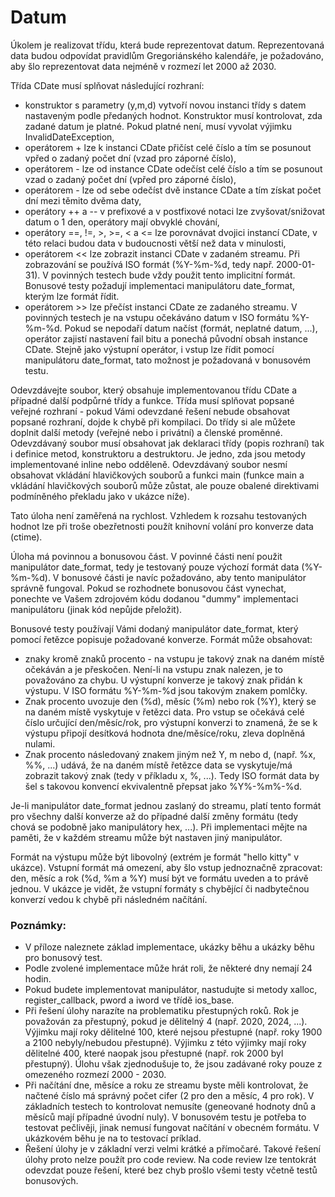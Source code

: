 # Datum

Úkolem je realizovat třídu, která bude reprezentovat datum. Reprezentovaná data budou odpovídat pravidlům Gregoriánského kalendáře, je požadováno, aby šlo reprezentovat data nejméně v rozmezí let 2000 až 2030.

Třída CDate musí splňovat následující rozhraní:

- konstruktor s parametry (y,m,d) vytvoří novou instanci třídy s datem nastaveným podle předaných hodnot. Konstruktor musí kontrolovat, zda zadané datum je platné. Pokud platné není, musí vyvolat výjimku InvalidDateException,
- operátorem + lze k instanci CDate přičíst celé číslo a tím se posunout vpřed o zadaný počet dní (vzad pro záporné číslo),
- operátorem - lze od instance CDate odečíst celé číslo a tím se posunout vzad o zadaný počet dní (vpřed pro záporné číslo),
- operátorem - lze od sebe odečíst dvě instance CDate a tím získat počet dní mezi těmito dvěma daty,
- operátory ++ a -- v prefixové a v postfixové notaci lze zvyšovat/snižovat datum o 1 den, operátory mají obvyklé chování,
- operátory ==, !=, >, >=, < a <= lze porovnávat dvojici instancí CDate, v této relaci budou data v budoucnosti větší než data v minulosti,
- operátorem << lze zobrazit instanci CDate v zadaném streamu. Při zobrazování se používá ISO formát (%Y-%m-%d, tedy např. 2000-01-31). V povinných testech bude vždy použit tento implicitní formát. Bonusové testy požadují implementaci manipulátoru date_format, kterým lze formát řídit.
- operátorem >> lze přečíst instanci CDate ze zadaného streamu. V povinných testech je na vstupu očekáváno datum v ISO formátu %Y-%m-%d. Pokud se nepodaří datum načíst (formát, neplatné datum, ...), operátor zajistí nastavení fail bitu a ponechá původní obsah instance CDate. Stejně jako výstupní operátor, i vstup lze řídit pomocí manipulátoru date_format, tato možnost je požadovaná v bonusovém testu.

Odevzdávejte soubor, který obsahuje implementovanou třídu CDate a případné další podpůrné třídy a funkce. Třída musí splňovat popsané veřejné rozhraní - pokud Vámi odevzdané řešení nebude obsahovat popsané rozhraní, dojde k chybě při kompilaci. Do třídy si ale můžete doplnit další metody (veřejné nebo i privátní) a členské proměnné. Odevzdávaný soubor musí obsahovat jak deklaraci třídy (popis rozhraní) tak i definice metod, konstruktoru a destruktoru. Je jedno, zda jsou metody implementované inline nebo odděleně. Odevzdávaný soubor nesmí obsahovat vkládání hlavičkových souborů a funkci main (funkce main a vkládání hlavičkových souborů může zůstat, ale pouze obalené direktivami podmíněného překladu jako v ukázce níže).

Tato úloha není zaměřená na rychlost. Vzhledem k rozsahu testovaných hodnot lze při troše obezřetnosti použít knihovní volání pro konverze data (ctime).

Úloha má povinnou a bonusovou část. V povinné části není použit manipulátor date_format, tedy je testovaný pouze výchozí formát data (%Y-%m-%d). V bonusové části je navíc požadováno, aby tento manipulátor správně fungoval. Pokud se rozhodnete bonusovou část vynechat, ponechte ve Vašem zdrojovém kódu dodanou "dummy" implementaci manipulátoru (jinak kód nepůjde přeložit).

Bonusové testy používají Vámi dodaný manipulátor date_format, který pomocí řetězce popisuje požadované konverze. Formát může obsahovat:

- znaky kromě znaků procento - na vstupu je takový znak na daném místě očekáván a je přeskočen. Není-li na vstupu znak nalezen, je to považováno za chybu. U výstupní konverze je takový znak přidán k výstupu. V ISO formátu %Y-%m-%d jsou takovým znakem pomlčky.
- Znak procento uvozuje den (%d), měsíc (%m) nebo rok (%Y), který se na daném místě vyskytuje v řetězci data. Pro vstup se očekává celé číslo určující den/měsíc/rok, pro výstupní konverzi to znamená, že se k výstupu připojí desítková hodnota dne/měsíce/roku, zleva doplněná nulami.
- Znak procento následovaný znakem jiným než Y, m nebo d, (např. %x, %%, ...) udává, že na daném místě řetězce data se vyskytuje/má zobrazit takový znak (tedy v příkladu x, %, ...). Tedy ISO formát data by šel s takovou konvencí ekvivalentně přepsat jako %Y%-%m%-%d.

Je-li manipulátor date_format jednou zaslaný do streamu, platí tento formát pro všechny další konverze až do případné další změny formátu (tedy chová se podobně jako manipulátory hex, ...). Při implementaci mějte na paměti, že v každém streamu může být nastaven jiný manipulátor.

Formát na výstupu může být libovolný (extrém je formát "hello kitty" v ukázce). Vstupní formát má omezení, aby šlo vstup jednoznačně zpracovat: den, měsíc a rok (%d, %m a %Y) musí být ve formátu uveden a to právě jednou. V ukázce je vidět, že vstupní formáty s chybějící či nadbytečnou konverzí vedou k chybě při následném načítání.

### Poznámky:

- V příloze naleznete základ implementace, ukázky běhu a ukázky běhu pro bonusový test.
- Podle zvolené implementace může hrát roli, že některé dny nemají 24 hodin.
- Pokud budete implementovat manipulátor, nastudujte si metody xalloc, register_callback, pword a iword ve třídě ios_base.
- Při řešení úlohy narazíte na problematiku přestupných roků. Rok je považován za přestupný, pokud je dělitelný 4 (např. 2020, 2024, ...). Výjimku mají roky dělitelné 100, které nejsou přestupné (např. roky 1900 a 2100 nebyly/nebudou přestupné). Výjimku z této výjimky mají roky dělitelné 400, které naopak jsou přestupné (např. rok 2000 byl přestupný). Úlohu však zjednodušuje to, že jsou zadávané roky pouze z omezeného rozmezí 2000 - 2030.
- Při načítání dne, měsíce a roku ze streamu byste měli kontrolovat, že načtené číslo má správný počet cifer (2 pro den a měsíc, 4 pro rok). V základních testech to kontrolovat nemusíte (geneované hodnoty dnů a měsíců mají případné úvodní nuly). V bonusovém testu je potřeba to testovat pečlivěji, jinak nemusí fungovat načítání v obecném formátu. V ukázkovém běhu je na to testovací príklad.
- Řešení úlohy je v základní verzi velmi krátké a přímočaré. Takové řešení úlohy proto nelze použít pro code review. Na code review lze tentokrát odevzdat pouze řešení, které bez chyb prošlo všemi testy včetně testů bonusových.